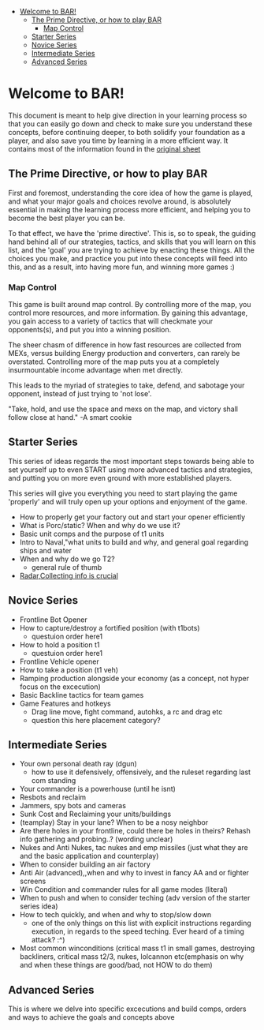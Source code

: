 - [Welcome to BAR!](#welcome-to-bar)
	- [The Prime Directive, or how to play BAR](#the-prime-directive-or-how-to-play-bar)
		- [Map Control](#map-control)
	- [Starter Series](#starter-series)
	- [Novice Series](#novice-series)
	- [Intermediate Series](#intermediate-series)
	- [Advanced Series](#advanced-series)


# Welcome to BAR!
This document is meant to help give direction in your learning process so that you can easily go down and check to make sure you understand these concepts, before continuing deeper, to both solidify your foundation as a player, and also save you time by learning in a more efficient way. It contains most of the information found in the [original sheet](https://github.com/drivver44/BAR-mentor-guide-organization/blob/main/BAR%20Rubric%20-%20Sheet1.csv)

## The Prime Directive, or how to play BAR
First and foremost, understanding the core idea of how the game is played, and what your major goals and choices revolve around, is absolutely essential in making the learning process more efficient, and helping you to become the best player you can be.

To that effect, we have the 'prime directive'. This is, so to speak, the guiding hand behind all of our strategies, tactics, and skills that you will learn on this list, and the 'goal' you are trying to achieve by enacting these things. All the choices you make, and practice you put into these concepts will feed into this, and as a result, into having more fun, and winning more games :)

### Map Control
This game is built around map control. By controlling more of the map, you control more resources, and more information. By gaining this advantage, you gain access to a variety of tactics that will checkmate your opponents(s), and put you into a winning position.

The sheer chasm of difference in how fast resources are collected from MEXs, versus building Energy production and converters, can rarely be overstated. Controlling more of the map puts you at a completely insurmountable income advantage when met directly.

This leads to the myriad of strategies to take, defend, and sabotage your opponent, instead of just trying to 'not lose'.

"Take, hold, and use the space and mexs on the map, and victory shall follow close at hand." -A smart cookie

## Starter Series
This series of ideas regards the most important steps towards being able to set yourself up to even START using more advanced tactics and strategies, and putting you on more even ground with more established players.

This series will give you everything you need to start playing the game 'properly' and will truly open up your options and enjoyment of the game.

- How to properly get your factory out and start your opener efficiently
- What is Porc/static? When and why do we use it?
- Basic unit comps and the purpose of t1 units
- Intro to Naval,"what units to build and why, and general goal regarding ships and water
- When and why do we go T2?
  - general rule of thumb
- [Radar,Collecting info is crucial](https://www.youtube.com/watch?v=9f2iKe2sD4c&list=PL9ijWAhxNikJypATiYwBIx5WecRvcCNU8)

## Novice Series

- Frontline Bot Opener
- How to capture/destroy a fortified position (with t1bots)
  - questuion order here1
- How to hold a position t1
  - questuion order here1
- Frontline Vehicle opener
- How to take a position (t1 veh)
- Ramping production alongside your economy (as a concept, not hyper focus on the excecution)
- Basic Backline tactics for team games
- Game Features and hotkeys
  - Drag line move, fight command, autohks, a rc and drag etc
  - question this here placement category?

## Intermediate Series

- Your own personal death ray (dgun)
  - how to use it defensively, offensively, and the ruleset regarding last com standing
- Your commander is a powerhouse (until he isnt)
- Resbots and reclaim
- Jammers, spy bots and cameras
- Sunk Cost and Reclaiming your units/buildings
- (teamplay) Stay in your lane? When to be a nosy neighbor
- Are there holes in your frontline, could there be holes in theirs? Rehash info gathering and probing..? (wording unclear)
- Nukes and Anti Nukes, tac nukes and emp missiles (just what they are and the basic application and counterplay)
- When to consider building an air factory
- Anti Air (advanced),,when and why to invest in fancy AA and or fighter screens
- Win Condition and commander rules for all game modes (literal)
- When to push and when to consider teching (adv version of the starter series idea)
- How to tech quickly, and when and why to stop/slow down
  - one of the only things on this list with explicit instructions regarding execution, in regards to the speed teching. Ever heard of a timing attack? :^)
- Most common winconditions (critical mass t1 in small games, destroying backliners, critical mass t2/3, nukes, lolcannon etc(emphasis on why and when these things are good/bad, not HOW to do them)

## Advanced Series
This is where we delve into specific excecutions and build comps, orders and ways to achieve the goals and concepts above